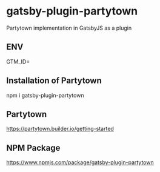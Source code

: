 # gatsby-plugin-partytown
Partytown implementation in GatsbyJS as a plugin

## ENV
GTM_ID=

## Installation of Partytown
npm i gatsby-plugin-partytown

## Partytown
https://partytown.builder.io/getting-started

## NPM Package 
https://www.npmjs.com/package/gatsby-plugin-partytown